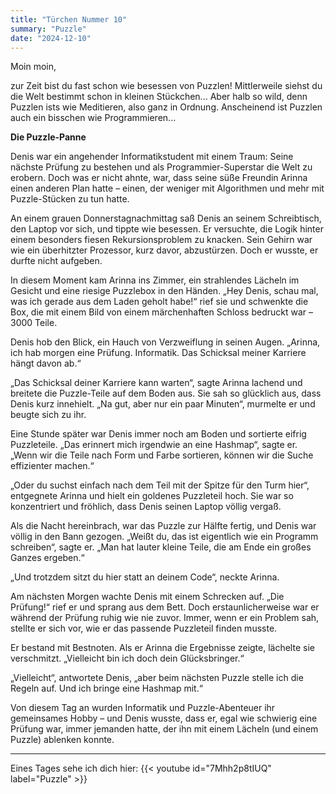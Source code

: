 ```yaml
---
title: "Türchen Nummer 10"
summary: "Puzzle"
date: "2024-12-10"
---
```


Moin moin,

zur Zeit bist du fast schon wie besessen von Puzzlen! Mittlerweile siehst du die Welt bestimmt schon in kleinen Stückchen... Aber halb so wild, denn Puzzlen ists wie Meditieren, also ganz in Ordnung. Anscheinend ist Puzzlen auch ein bisschen wie Programmieren...


**Die Puzzle-Panne**


Denis war ein angehender Informatikstudent mit einem Traum: Seine nächste Prüfung zu bestehen und als Programmier-Superstar die Welt zu erobern. Doch was er nicht ahnte, war, dass seine süße Freundin Arinna einen anderen Plan hatte – einen, der weniger mit Algorithmen und mehr mit Puzzle-Stücken zu tun hatte.

An einem grauen Donnerstagnachmittag saß Denis an seinem Schreibtisch, den Laptop vor sich, und tippte wie besessen. Er versuchte, die Logik hinter einem besonders fiesen Rekursionsproblem zu knacken. Sein Gehirn war wie ein überhitzter Prozessor, kurz davor, abzustürzen. Doch er wusste, er durfte nicht aufgeben.  

In diesem Moment kam Arinna ins Zimmer, ein strahlendes Lächeln im Gesicht und eine riesige Puzzlebox in den Händen. „Hey Denis, schau mal, was ich gerade aus dem Laden geholt habe!“ rief sie und schwenkte die Box, die mit einem Bild von einem märchenhaften Schloss bedruckt war – 3000 Teile.  

Denis hob den Blick, ein Hauch von Verzweiflung in seinen Augen. „Arinna, ich hab morgen eine Prüfung. Informatik. Das Schicksal meiner Karriere hängt davon ab.“  

„Das Schicksal deiner Karriere kann warten“, sagte Arinna lachend und breitete die Puzzle-Teile auf dem Boden aus. Sie sah so glücklich aus, dass Denis kurz innehielt. „Na gut, aber nur ein paar Minuten“, murmelte er und beugte sich zu ihr.  

Eine Stunde später war Denis immer noch am Boden und sortierte eifrig Puzzleteile. „Das erinnert mich irgendwie an eine Hashmap“, sagte er. „Wenn wir die Teile nach Form und Farbe sortieren, können wir die Suche effizienter machen.“  

„Oder du suchst einfach nach dem Teil mit der Spitze für den Turm hier“, entgegnete Arinna und hielt ein goldenes Puzzleteil hoch. Sie war so konzentriert und fröhlich, dass Denis seinen Laptop völlig vergaß.  

Als die Nacht hereinbrach, war das Puzzle zur Hälfte fertig, und Denis war völlig in den Bann gezogen. „Weißt du, das ist eigentlich wie ein Programm schreiben“, sagte er. „Man hat lauter kleine Teile, die am Ende ein großes Ganzes ergeben.“  

„Und trotzdem sitzt du hier statt an deinem Code“, neckte Arinna.  

Am nächsten Morgen wachte Denis mit einem Schrecken auf. „Die Prüfung!“ rief er und sprang aus dem Bett. Doch erstaunlicherweise war er während der Prüfung ruhig wie nie zuvor. Immer, wenn er ein Problem sah, stellte er sich vor, wie er das passende Puzzleteil finden musste.  

Er bestand mit Bestnoten. Als er Arinna die Ergebnisse zeigte, lächelte sie verschmitzt. „Vielleicht bin ich doch dein Glücksbringer.“  

„Vielleicht“, antwortete Denis, „aber beim nächsten Puzzle stelle ich die Regeln auf. Und ich bringe eine Hashmap mit.“  

Von diesem Tag an wurden Informatik und Puzzle-Abenteuer ihr gemeinsames Hobby – und Denis wusste, dass er, egal wie schwierig eine Prüfung war, immer jemanden hatte, der ihn mit einem Lächeln (und einem Puzzle) ablenken konnte.

----

Eines Tages sehe ich dich hier:
{{< youtube id="7Mhh2p8tIUQ" label="Puzzle" >}}